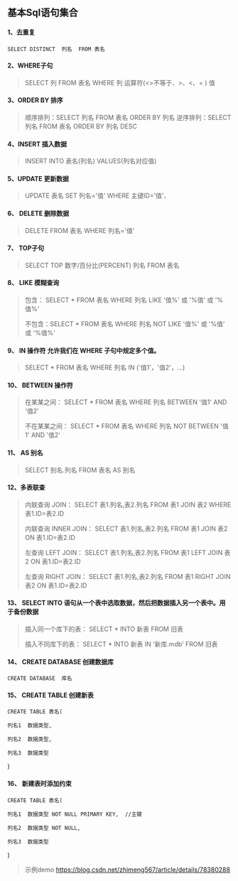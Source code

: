 ## 基本Sql语句集合
#### 1、去重复

`SELECT DISTINCT  列名  FROM 表名`

#### 2、WHERE子句

> SELECT 列 FROM 表名 WHERE 列 运算符(<>不等于、>、<、= ) 值

#### 3、ORDER BY 排序

> 顺序排列：SELECT 列名 FROM 表名 ORDER BY 列名
> 逆序排列：SELECT 列名 FROM 表名 ORDER BY 列名  DESC

#### 4、INSERT 插入数据

> INSERT INTO 表名(列名) VALUES(列名对应值)

#### 5、UPDATE 更新数据

> UPDATE 表名 SET 列名='值' WHERE 主键ID='值'、

#### 6、 DELETE 删除数据

> DELETE FROM 表名 WHERE 列名='值'

#### 7、 TOP子句

> SELECT TOP 数字/百分比(PERCENT) 列名 FROM 表名

#### 8、 LIKE 模糊查询

> 包含： SELECT * FROM 表名 WHERE 列名 LIKE '值%' 或 '%值' 或 '%值%' 
> 
> 不包含：SELECT * FROM 表名 WHERE 列名 NOT LIKE '值%' 或 '%值'  或 '%值%'

#### 9、 IN 操作符 允许我们在 WHERE 子句中规定多个值。

> SELECT * FROM 表名 WHERE 列名 IN ('值1'，'值2'，...)

#### 10、 BETWEEN  操作符

> 在某某之间： SELECT * FROM 表名 WHERE 列名 BETWEEN '值1'  AND '值2'
> 
> 不在某某之间： SELECT * FROM 表名 WHERE 列名  NOT  BETWEEN '值1'  AND '值2'

#### 11、  AS 别名

> SELECT 别名.列名 FROM 表名 AS 别名

#### 12、多表联查

> 内联查询  JOIN： SELECT 表1.列名,表2.列名 FROM 表1 JOIN 表2 WHERE 表1.ID=表2.ID
> 
> 内联查询  INNER JOIN： SELECT 表1.列名,表2.列名 FROM 表1 JOIN 表2 ON 表1.ID=表2.ID
> 
> 左查询  LEFT JOIN： SELECT 表1.列名,表2.列名 FROM 表1 LEFT JOIN 表2 ON 表1.ID=表2.ID
> 
> 左查询  RIGHT JOIN： SELECT 表1.列名,表2.列名 FROM 表1 RIGHT JOIN 表2 ON 表1.ID=表2.ID

#### 13、 SELECT INTO 语句从一个表中选取数据，然后把数据插入另一个表中。用于备份数据

> 插入同一个库下的表： SELECT * INTO 新表  FROM 旧表
>
> 插入不同库下的表： SELECT * INTO 新表   IN  '新库.mdb'  FROM 旧表

#### 14、 CREATE  DATABASE  创建数据库

    CREATE DATABASE  库名

#### 15、  CREATE TABLE  创建新表

    CREATE TABLE 表名(

    列名1  数据类型,

    列名2  数据类型,

    列名3  数据类型

)

#### 16、  新建表时添加约束

    CREATE TABLE 表名(

    列名1  数据类型 NOT NULL PRIMARY KEY,  //主键

    列名2  数据类型 NOT NULL,

    列名3  数据类型

)

> 示例demo https://blog.csdn.net/zhimeng567/article/details/78380288
